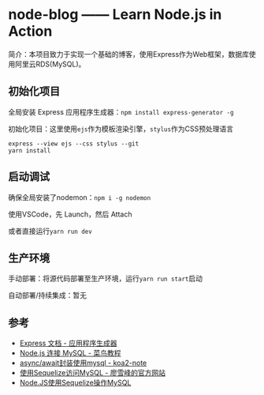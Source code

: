 # node-blog —— Learn Node.js in Action

简介：本项目致力于实现一个基础的博客，使用Express作为Web框架，数据库使用阿里云RDS(MySQL)。

## 初始化项目

全局安装 Express 应用程序生成器：`npm install express-generator -g`

初始化项目：这里使用`ejs`作为模板渲染引擎，`stylus`作为CSS预处理语言

```
express --view ejs --css stylus --git
yarn install
```

## 启动调试

确保全局安装了nodemon：`npm i -g nodemon`

使用VSCode，先 Launch，然后 Attach

或者直接运行`yarn run dev`

## 生产环境

手动部署：将源代码部署至生产环境，运行`yarn run start`启动

自动部署/持续集成：暂无

## 参考

- [Express 文档 - 应用程序生成器](https://expressjs.com/zh-cn/starter/generator.html)
- [Node.js 连接 MySQL - 菜鸟教程](http://www.runoob.com/nodejs/nodejs-mysql.html)
- [async/await封装使用mysql - koa2-note](https://chenshenhai.github.io/koa2-note/note/mysql/async.html)
- [使用Sequelize访问MySQL - 廖雪峰的官方网站](https://www.liaoxuefeng.com/wiki/1022910821149312/1101571555324224)
- [Node.JS使用Sequelize操作MySQL](https://www.jianshu.com/p/797e10fe2393)
 
